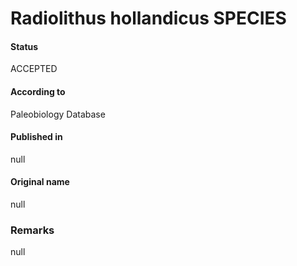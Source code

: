Radiolithus hollandicus SPECIES
=======

#### Status
ACCEPTED

#### According to
Paleobiology Database

#### Published in
null

#### Original name
null

### Remarks
null